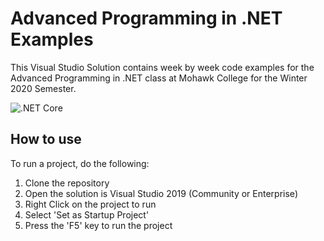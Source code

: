 # Advanced Programming in .NET Examples
This Visual Studio Solution contains week by week code examples for the Advanced Programming in .NET class at Mohawk College for the Winter 2020 Semester.

![.NET Core](https://github.com/nityan/advanced-dotnet-w2020/workflows/.NET%20Core/badge.svg?branch=master)

## How to use

To run a project, do the following:
1. Clone the repository
2. Open the solution is Visual Studio 2019 (Community or Enterprise)
3. Right Click on the project to run
4. Select 'Set as Startup Project'
5. Press the 'F5' key to run the project
